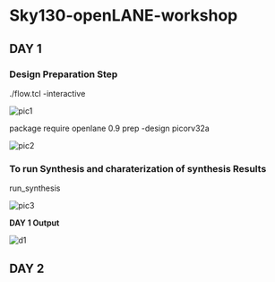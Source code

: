 # Sky130-openLANE-workshop

## DAY 1

### Design Preparation Step
./flow.tcl -interactive

![pic1](https://user-images.githubusercontent.com/66617592/97317402-c5ee0600-1890-11eb-8dfd-950a8b62abd2.PNG)

package require openlane 0.9
prep -design picorv32a

![pic2](https://user-images.githubusercontent.com/66617592/97317418-cb4b5080-1890-11eb-90e4-366701631175.PNG)

### To run Synthesis and charaterization of synthesis Results
run_synthesis

![pic3](https://user-images.githubusercontent.com/66617592/97317424-cd151400-1890-11eb-9f85-4f1632197723.PNG)

**DAY 1 Output**

![d1](https://user-images.githubusercontent.com/66617592/97317373-bec6f800-1890-11eb-97c8-8f0f97f58d2f.PNG)

## DAY 2

